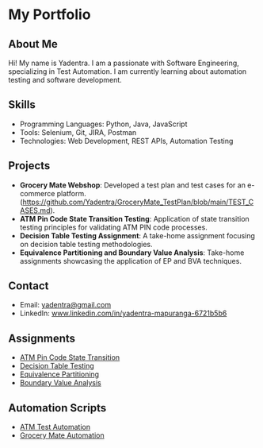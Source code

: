 # My Portfolio
## About Me
Hi! My name is Yadentra. I am a passionate with Software Engineering, specializing in Test Automation. I am currently learning about automation testing and software development.
## Skills
- Programming Languages: Python, Java, JavaScript
- Tools: Selenium, Git, JIRA, Postman
- Technologies: Web Development, REST APIs, Automation Testing
## Projects
- **Grocery Mate Webshop**: Developed a test plan and test cases for an e-commerce platform. (https://github.com/Yadentra/GroceryMate_TestPlan/blob/main/TEST_CASES.md).
- **ATM Pin Code State Transition Testing**: Application of state transition testing principles for validating ATM PIN code processes.
- **Decision Table Testing Assignment**: A take-home assignment focusing on decision table testing methodologies.
- **Equivalence Partitioning and Boundary Value Analysis**: Take-home assignments showcasing the application of EP and BVA techniques.
## Contact
- Email: yadentra@gmail.com
- LinkedIn: www.linkedin.com/in/yadentra-mapuranga-6721b5b6
## Assignments
- [ATM Pin Code State Transition](Assignments/ATM_Pin_Code_State_Transition.md)
- [Decision Table Testing](Assignments/Decision_Table_Testing.md)
- [Equivalence Partitioning](Assignments/Equivalence_Partitioning.md)
- [Boundary Value Analysis](Assignments/Boundary_Value_Analysis.md)
## Automation Scripts
- [ATM Test Automation](Automation/ATM_TestAutomation.py)
- [Grocery Mate Automation](Automation/GroceryMate_Automation.java)
